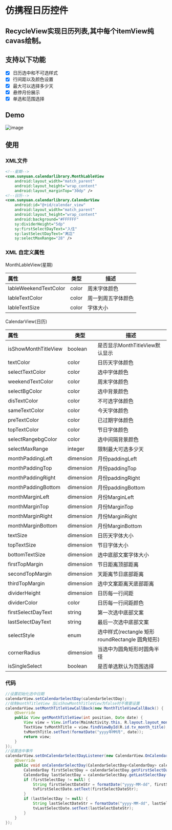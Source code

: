 # 仿携程日历控件
RecycleView实现日历列表,其中每个itemView纯cavas绘制。
---
## 支持以下功能
- [x] 日历选中和不可选样式
- [x] 行间距以及颜色设置
- [x] 最大可以选择多少天
- [x] 悬停月份展示
- [x] 单选和范围选择
## Demo
![image](https://i.loli.net/2019/01/26/5c4c547a69718.gif)
## 使用
### XML文件
````xml
<!--星期-->
<com.sunyuan.calendarlibrary.MonthLableView
    android:layout_width="match_parent"
    android:layout_height="wrap_content"
    android:layout_marginTop="30dp" />
<!--日历-->
<com.sunyuan.calendarlibrary.CalendarView
    android:id="@+id/calendar_view"
    android:layout_width="match_parent"
    android:layout_height="wrap_content"
    android:background="#FFFFFF"
    sy:dividerHeight="5dp"
    sy:firstSelectDayText="入住"
    sy:lastSelectDayText="离店"
    sy:selectMaxRange="28" />
````

### XML 自定义属性

MonthLableView(星期)

|属性 | 类型 | 描述 |
| :------------------------- | --------- | ---------------------------------- |
| lableWeekendTextColor | color | 周末字体颜色 |
| lableTextColor | color | 周一到周五字体颜色 |
| lableTextSize | color | 字体大小 |

CalendarView(日历)

| 属性 | 类型 | 描述 | 
| :------------------------- | --------- | ---------------------------------- |
| isShowMonthTitleView | boolean | 是否显示MonthTitleView默认显示 |
| textColor | color | 日历天字体颜色 |
| selectTextColor | color | 选中字体颜色 |
| weekendTextColor | color | 周末字体颜色 |
| selectBgColor | color | 选中背景颜色 |
| disTextColor | color | 不可选字体颜色 |
| sameTextColor | color | 今天字体颜色 |
| preTextColor | color | 已过期字体颜色 |
| topTextColor | color | 节日字体颜色 |
| selectRangebgColor | color | 选中间隔背景颜色 |
| selectMaxRange | integer | 限制最大可选多少天 |
| monthPaddingLeft | dimension | 月份paddingLeft |
| monthPaddingTop | dimension | 月份paddingTop |
| monthPaddingRight | dimension | 月份paddingRight |
| monthPaddingBottom | dimension | 月份paddingBottom |
| monthMarginLeft | dimension | 月份MarginLeft |
| monthMarginTop | dimension | 月份MarginTop |
| monthMarginRight | dimension | 月份MarginRight |
| monthMarginBottom | dimension | 月份MarginBottom |
|textSize | dimension | 日历天字体大小 |
| topTextSize | dimension | 节日字体大小 |
| bottomTextSize | dimension | 选中底部文案字体大小 |
| firstTopMargin | dimension | 节日距离顶部距离 |
| secondTopMargin | dimension | 天距离节日底部距离 |
| thirdTopMargin | dimension | 选中文案距离天底部距离 |
| dividerHeight | dimension | 日历每一行间距 |
| dividerColor | color | 日历每一行间距颜色 |
| firstSelectDayText | string | 第一次选中底部文案 |
| lastSelectDayText | string | 最后一次选中底部文案 |
| selectStyle | enum | 选中样式(rectangle 矩形  roundRectangle 圆角矩形) |
| cornerRadius | dimension | 当选中为圆角矩形时圆角半径 |
| isSingleSelect | boolean | 是否单选默认为范围选择 |

### 代码
````java
//设置初始化选中日期
calendarView.setCalendarSelectDay(calendarSelectDay);
//绘制monthTitleView 当isShowMonthTitleView为false时不需要设置
calendarView.setMonthTitleViewCallBack(new MonthTitleViewCallBack() {
    @Override
    public View getMonthTitleView(int position, Date date) {
        View view = View.inflate(MainActivity.this, R.layout.layout_month_title, null);
        TextView tvMonthTitle = view.findViewById(R.id.tv_month_title);
        tvMonthTitle.setText(formatDate("yyyy年MM月", date));
        return view;
    }
});
//设置选中事件
calendarView.setOnCalendarSelectDayListener(new CalendarView.OnCalendarSelectDayListener<CalendarDay>() {
    @Override
    public void onCalendarSelectDay(CalendarSelectDay<CalendarDay> calendarSelectDay) {
        CalendarDay firstSelectDay = calendarSelectDay.getFirstSelectDay();
        CalendarDay lastSelectDay = calendarSelectDay.getLastSelectDay();
        if (firstSelectDay != null) {
            String firstSelectDateStr = formatDate("yyyy-MM-dd", firstSelectDay.toDate());
            tvFirstSelectDate.setText(firstSelectDateStr);
        }
        if (lastSelectDay != null) {
            String lastSelectDateStr = formatDate("yyyy-MM-dd", lastSelectDay.toDate());
            tvLastSelectDate.setText(lastSelectDateStr);
        }
    }
});
````
